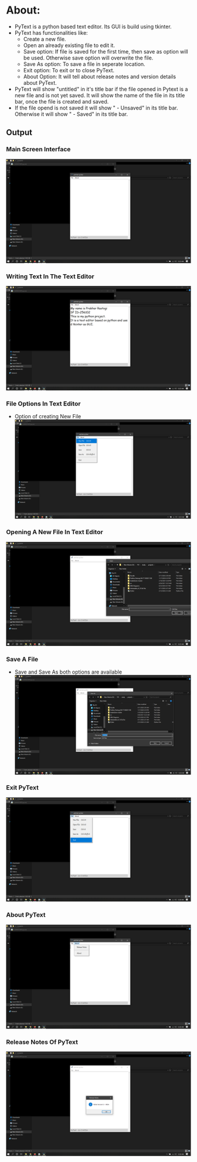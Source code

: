 # About:
* PyText is a python based text editor. Its GUI is build using tkinter.
* PyText has functionalities like:
  * Create a new file.
  * Open an already existing file to edit it.
  * Save option: If file is saved for the first time, then save as option will be used. Otherwise save option will overwrite the file.
  * Save As option: To save a file in seperate location.
  * Exit option: To exit or to close PyText.
  * About Option: It will tell about release notes and version details about PyText.
* PyText will show "untitled" in it's title bar if the file opened in Pytext is a new file and is not yet saved. It will show the name of the file in its title bar, once the file is created and saved. 
* If the file opend is not saved it will show "<File-Name> - Unsaved" in its title bar. Otherwise it will show "<File-Name> - Saved" in its title bar.
## Output
### Main Screen Interface
![alt text](https://github.com/PrakharRastogi123/Python_Project_256102/blob/main/Output_ScreenShots/ss%20(1).png)
### Writing Text In The Text Editor
![alt text](https://github.com/PrakharRastogi123/Python_Project_256102/blob/main/Output_ScreenShots/ss%20(2).png)
### File Options In Text Editor
* Option of creating New File
![alt text](https://github.com/PrakharRastogi123/Python_Project_256102/blob/main/Output_ScreenShots/ss%20(3).png)
### Opening A New File In Text Editor
![alt text](https://github.com/PrakharRastogi123/Python_Project_256102/blob/main/Output_ScreenShots/ss%20(4).png)
### Save A File
* Save and Save As both options are available
![alt text](https://github.com/PrakharRastogi123/Python_Project_256102/blob/main/Output_ScreenShots/ss%20(8).png)
### Exit PyText
![alt text](https://github.com/PrakharRastogi123/Python_Project_256102/blob/main/Output_ScreenShots/ss%20(7).png)
### About PyText
![alt text](https://github.com/PrakharRastogi123/Python_Project_256102/blob/main/Output_ScreenShots/ss%20(5).png)
### Release Notes Of PyText
![alt text](https://github.com/PrakharRastogi123/Python_Project_256102/blob/main/Output_ScreenShots/ss%20(6).png)
